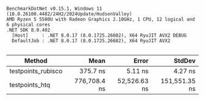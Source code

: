 ```

BenchmarkDotNet v0.15.1, Windows 11 (10.0.26100.4482/24H2/2024Update/HudsonValley)
AMD Ryzen 5 5500U with Radeon Graphics 2.10GHz, 1 CPU, 12 logical and 6 physical cores
.NET SDK 8.0.402
  [Host]     : .NET 8.0.17 (8.0.1725.26602), X64 RyuJIT AVX2 DEBUG
  DefaultJob : .NET 8.0.17 (8.0.1725.26602), X64 RyuJIT AVX2


```
| Method             | Mean         | Error        | StdDev        |
|------------------- |-------------:|-------------:|--------------:|
| testpoints_rubisco |     375.7 ns |      5.11 ns |       4.27 ns |
| testpoints_htq     | 776,708.4 ns | 52,526.63 ns | 151,551.35 ns |
